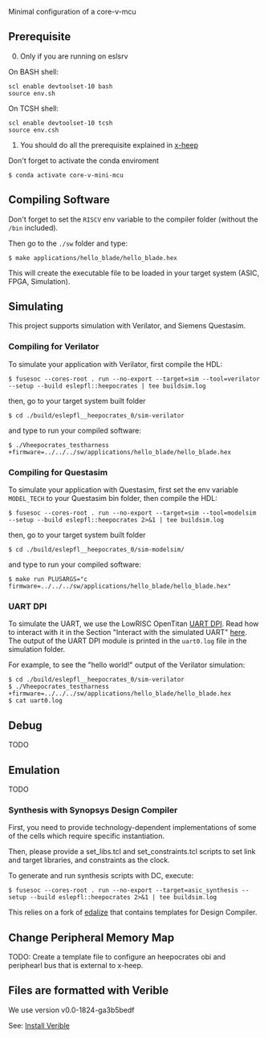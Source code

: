 Minimal configuration of a core-v-mcu

## Prerequisite

0. Only if you are running on eslsrv


On BASH shell:

```
scl enable devtoolset-10 bash
source env.sh
```

On TCSH shell:

```
scl enable devtoolset-10 tcsh
source env.csh
```

1. You should do all the prerequisite explained in [x-heep](https://github.com/esl-epfl/x-heep)

Don't forget to activate the conda enviroment

```
$ conda activate core-v-mini-mcu
```

## Compiling Software

Don't forget to set the `RISCV` env variable to the compiler folder (without the `/bin` included).

Then go to the `./sw` folder and type:

```
$ make applications/hello_blade/hello_blade.hex
```

This will create the executable file to be loaded in your target system (ASIC, FPGA, Simulation).

## Simulating

This project supports simulation with Verilator, and Siemens Questasim.

### Compiling for Verilator

To simulate your application with Verilator, first compile the HDL:

```
$ fusesoc --cores-root . run --no-export --target=sim --tool=verilator --setup --build eslepfl::heepocrates | tee buildsim.log
```

then, go to your target system built folder

```
$ cd ./build/eslepfl__heepocrates_0/sim-verilator
```

and type to run your compiled software:

```
$ ./Vheepocrates_testharness +firmware=../../../sw/applications/hello_blade/hello_blade.hex
```

### Compiling for Questasim

To simulate your application with Questasim, first set the env variable `MODEL_TECH` to your Questasim bin folder, then compile the HDL:

```
$ fusesoc --cores-root . run --no-export --target=sim --tool=modelsim --setup --build eslepfl::heepocrates 2>&1 | tee buildsim.log
```

then, go to your target system built folder

```
$ cd ./build/eslepfl__heepocrates_0/sim-modelsim/
```

and type to run your compiled software:

```
$ make run PLUSARGS="c firmware=../../../sw/applications/hello_blade/hello_blade.hex"
```

### UART DPI

To simulate the UART, we use the LowRISC OpenTitan [UART DPI](https://github.com/lowRISC/opentitan/tree/master/hw/dv/dpi/uartdpi).
Read how to interact with it in the Section "Interact with the simulated UART" [here](https://docs.opentitan.org/doc/ug/getting_started_verilator/).
The output of the UART DPI module is printed in the `uart0.log` file in the simulation folder.

For example, to see the "hello world!" output of the Verilator simulation:

```
$ cd ./build/eslepfl__heepocrates_0/sim-verilator
$ ./Vheepocrates_testharness +firmware=../../../sw/applications/hello_blade/hello_blade.hex
$ cat uart0.log
```
## Debug

TODO

## Emulation

TODO

### Synthesis with Synopsys Design Compiler

First, you need to provide technology-dependent implementations of some of the cells which require specific instantiation.

Then, please provide a set_libs.tcl and set_constraints.tcl scripts to set link and target libraries, and constraints as the clock.

To generate and run synthesis scripts with DC, execute:

```
$ fusesoc --cores-root . run --no-export --target=asic_synthesis --setup --build eslepfl::heepocrates 2>&1 | tee buildsim.log
```

This relies on a fork of [edalize](https://github.com/davideschiavone/edalize) that contains templates for Design Compiler.

## Change Peripheral Memory Map

TODO: Create a template file to configure an heepocrates obi and periphearl bus that is external to x-heep.

## Files are formatted with Verible

We use version v0.0-1824-ga3b5bedf

See: [Install Verible](https://docs.opentitan.org/doc/ug/install_instructions/)
